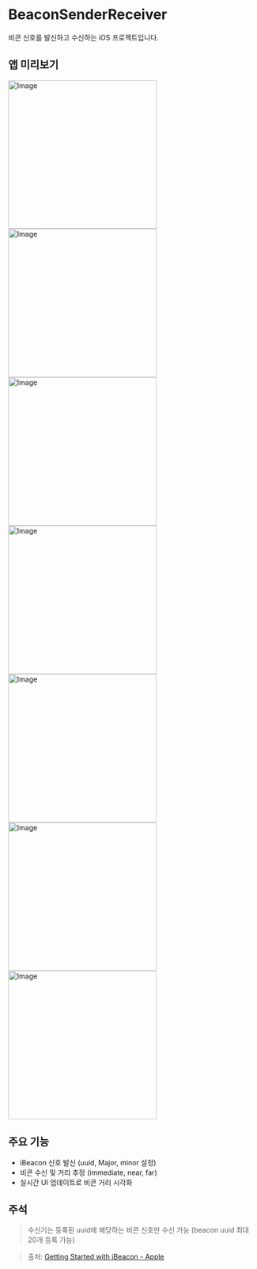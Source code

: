 # BeaconSenderReceiver


비콘 신호를 발신하고 수신하는 iOS 프로젝트입니다.

## 앱 미리보기


<!-- 실제 스크린샷 이미지 7장 -->
<p>
  <img width="300" alt="Image" src="https://github.com/user-attachments/assets/52d6d556-cb91-4bd2-8bc3-e232bd08c943" />
  <img width="300" alt="Image" src="https://github.com/user-attachments/assets/589cb1ad-eb21-426f-b7ea-84d171e0a7ef" />
  <img width="300" alt="Image" src="https://github.com/user-attachments/assets/909a7f48-7fee-4d10-9c1c-b8f92e80e1db" />
  <img width="300" alt="Image" src="https://github.com/user-attachments/assets/4eb671ba-a4d4-4603-a207-bdfe2e48c9a7" />
  <img width="300" alt="Image" src="https://github.com/user-attachments/assets/73fb4991-19c5-462f-954e-1a899f40a72e" />
  <img width="300" alt="Image" src="https://github.com/user-attachments/assets/37adc301-d9a3-4a89-9680-ad8121a7dd69" />
  <img width="300" alt="Image" src="https://github.com/user-attachments/assets/bc6c3abe-11c7-464f-8319-4ef48f21a0a6" />
</p>

## 주요 기능

- iBeacon 신호 발신 (uuid, Major, minor 설정)
- 비콘 수신 및 거리 추정 (immediate, near, far)
- 실시간 UI 업데이트로 비콘 거리 시각화

  
## 주석

> 수신기는 등록된 uuid에 해당하는 비콘 신호만 수신 가능 (beacon uuid 최대 20개 등록 가능)

> 출처: [Getting Started with iBeacon - Apple](https://developer.apple.com/ibeacon/Getting-Started-with-iBeacon.pdf)
